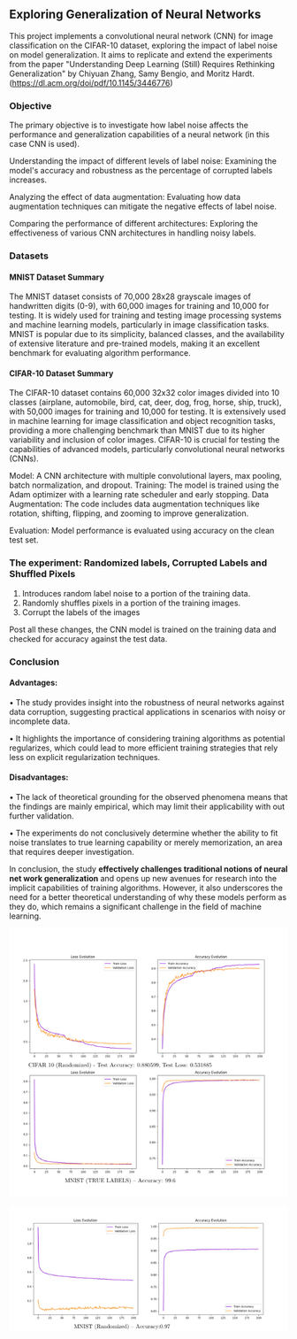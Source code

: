 ## Exploring Generalization of Neural Networks

This project implements a convolutional neural network (CNN) for image classification on the CIFAR-10 dataset, exploring the impact of label noise on model generalization. It aims to replicate and extend the experiments from the paper "Understanding Deep Learning (Still) Requires Rethinking Generalization" by Chiyuan Zhang, Samy Bengio, and Moritz Hardt. (https://dl.acm.org/doi/pdf/10.1145/3446776)

### Objective
The primary objective is to investigate how label noise affects the performance and generalization capabilities of a neural network (in this case CNN is used).


Understanding the impact of different levels of label noise: 
Examining the model's accuracy and robustness as the percentage of corrupted labels increases.

Analyzing the effect of data augmentation: Evaluating how data augmentation techniques can mitigate the negative effects of label noise.

Comparing the performance of different architectures: Exploring the effectiveness of various CNN architectures in handling noisy labels.


### Datasets 

#### MNIST Dataset Summary
The MNIST dataset consists of 70,000 28x28 grayscale images of handwritten digits (0-9), with 60,000 images for training and 10,000 for testing. It is widely used for training and testing image processing systems and machine learning models, particularly in image classification tasks. MNIST is popular due to its simplicity, balanced classes, and the availability of extensive literature and pre-trained models, making it an excellent benchmark for evaluating algorithm performance.

#### CIFAR-10 Dataset Summary
The CIFAR-10 dataset contains 60,000 32x32 color images divided into 10 classes (airplane, automobile, bird, cat, deer, dog, frog, horse, ship, truck), with 50,000 images for training and 10,000 for testing. It is extensively used in machine learning for image classification and object recognition tasks, providing a more challenging benchmark than MNIST due to its higher variability and inclusion of color images. CIFAR-10 is crucial for testing the capabilities of advanced models, particularly convolutional neural networks (CNNs).

Model: A CNN architecture with multiple convolutional layers, max pooling, batch normalization, and dropout.
Training: The model is trained using the Adam optimizer with a learning rate scheduler and early stopping.
Data Augmentation: The code includes data augmentation techniques like rotation, shifting, flipping, and zooming to improve generalization.

Evaluation: Model performance is evaluated using accuracy on the clean test set.


### The experiment: Randomized labels,  Corrupted Labels and Shuffled Pixels
1. Introduces random label noise to a portion of the training data.
2. Randomly shuffles pixels in a portion of the training images.
3. Corrupt the labels of the images 

Post all these changes, the CNN model is trained on the training data and checked for accuracy against the test data.

### Conclusion
#### Advantages:
 • The study provides insight into the robustness of neural networks against
 data corruption, suggesting practical applications in scenarios with noisy
 or incomplete data.

• It highlights the importance of considering training algorithms as potential
 regularizes, which could lead to more efficient training strategies that rely
 less on explicit regularization techniques.
#### Disadvantages:
 • The lack of theoretical grounding for the observed phenomena means that
 the findings are mainly empirical, which may limit their applicability with
out further validation.

 • The experiments do not conclusively determine whether the ability to fit
 noise translates to true learning capability or merely memorization, an
 area that requires deeper investigation.


In conclusion, the study **effectively challenges traditional notions of neural net
work generalization** and opens up new avenues for research into the implicit
capabilities of training algorithms. However, it also underscores the need for a
better theoretical understanding of why these models perform as they do, which
remains a significant challenge in the field of machine learning.

<p align="center">
  <img src="https://github.com/goeludit/Data-Science/blob/main/Generelization%20of%20Neural%20Networks/Images/Graphs_1.png" alt="Sublime's custom image"/>
</p>

<p align="center">
  <img src="https://github.com/goeludit/Data-Science/blob/main/Generelization%20of%20Neural%20Networks/Images/Graphs_2.png" alt="Sublime's custom image"/>
</p>

